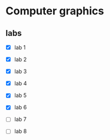 # Сomputer graphics

## labs

- [x] lab 1
- [x] lab 2
- [x] lab 3
- [x] lab 4
- [x] lab 5
- [x] lab 6
- [ ] lab 7
- [ ] lab 8


